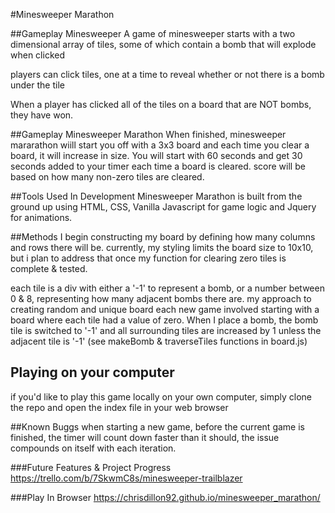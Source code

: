 #Minesweeper Marathon

##Gameplay Minesweeper
A game of minesweeper starts with a two dimensional array of tiles, some of which contain a bomb that will explode when clicked

players can click tiles, one at a time to reveal whether or not there is a bomb under the tile

When a player has clicked all of the tiles on a board that are NOT bombs, they have won.

##Gameplay Minesweeper Marathon
When finished, minesweeper mararathon wiill start you off with a 3x3 board and each time you clear a board, it will increase in size. 
You will start with 60 seconds and get 30 seconds added to your timer each time a board is cleared. 
score will be based on how many non-zero tiles are cleared. 



##Tools Used In Development
Minesweeper Marathon is built from the ground up using HTML, CSS, Vanilla Javascript for game logic and Jquery for animations.

##Methods
I begin constructing my board by defining how many columns and rows there will be. currently, my styling limits the board size to 10x10, but i plan to address that once my function for clearing zero tiles is complete & tested.

each tile is a div with either a '-1' to represent a bomb, or a number between 0 & 8, representing how many adjacent bombs there are.
my approach to creating random and  unique board each new game involved starting with a board where each tile had a value of zero. When I place a bomb, the bomb tile is switched to '-1' and all surrounding tiles are increased by 1 unless the adjacent tile is '-1' (see makeBomb & traverseTiles functions in board.js)

## Playing on your computer
if you'd like to play this game locally on your own computer, simply clone the repo and open the index file in your web browser

##Known Buggs
when starting a new game, before the current game is finished, the timer will count down faster than it should, the issue compounds on itself with each iteration.

###Future Features & Project Progress
https://trello.com/b/7SkwmC8s/minesweeper-trailblazer

###Play In Browser
https://chrisdillon92.github.io/minesweeper_marathon/

